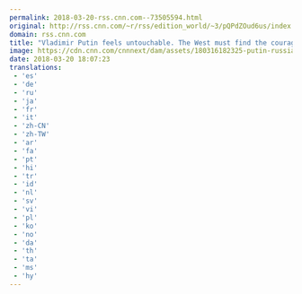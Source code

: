 ```yaml
---
permalink: 2018-03-20-rss.cnn.com--73505594.html
original: http://rss.cnn.com/~r/rss/edition_world/~3/pQPdZOud6us/index.html
domain: rss.cnn.com
title: "Vladimir Putin feels untouchable. The West must find the courage to stand up to him"
image: https://cdn.cnn.com/cnnnext/dam/assets/180316182325-putin-russia-election-super-tease.jpg
date: 2018-03-20 18:07:23
translations: 
 - 'es'
 - 'de'
 - 'ru'
 - 'ja'
 - 'fr'
 - 'it'
 - 'zh-CN'
 - 'zh-TW'
 - 'ar'
 - 'fa'
 - 'pt'
 - 'hi'
 - 'tr'
 - 'id'
 - 'nl'
 - 'sv'
 - 'vi'
 - 'pl'
 - 'ko'
 - 'no'
 - 'da'
 - 'th'
 - 'ta'
 - 'ms'
 - 'hy'
---
```



